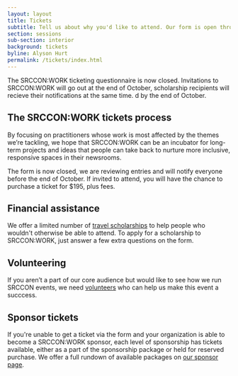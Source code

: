 ```yaml
---
layout: layout
title: Tickets 
subtitle: Tell us about why you'd like to attend. Our form is open through October 18.
section: sessions
sub-section: interior
background: tickets
byline: Alyson Hurt
permalink: /tickets/index.html
---
```



The SRCCON:WORK ticketing questionnaire is now closed. Invitations to SRCCON:WORK will go out at the end of October, scholarship recipients will recieve their notifications at the same time.
d by the end of October.

## The SRCCON:WORK tickets process

By focusing on practitioners whose work is most affected by the themes we’re tackling, we hope that SRCCON:WORK can be an incubator for long-term projects and ideas that people can take back to nurture more inclusive, responsive spaces in their newsrooms.

The form is now closed, we are reviewing entries and will notify everyone before the end of October. If invited to attend, you will have the chance to purchase a ticket for $195, plus fees.

## Financial assistance

We offer a limited number of [travel scholarships](/scholarships) to help people who wouldn't otherwise be able to attend. To apply for a scholarship to SRCCON:WORK, just answer a few extra questions on the form.

## Volunteering

If you aren’t a part of our core audience but would like to see how we run SRCCON events, we need [volunteers](/volunteer) who can help us make this event a succcess.

## Sponsor tickets

If you're unable to get a ticket via the form and your organization is able to become a SRCCON:WORK sponsor, each level of sponsorship has tickets available, either as a part of the sponsorship package or held for reserved purchase. We offer a full rundown of available packages on [our sponsor page](/sponsors).
